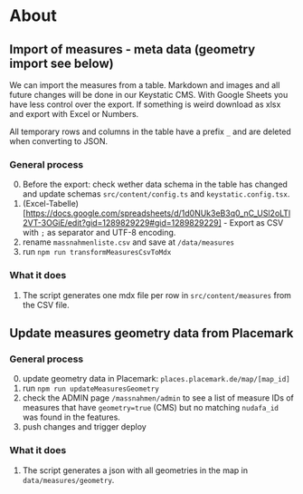 # About

## Import of measures - meta data (geometry import see below)

We can import the measures from a table. Markdown and images and all future changes will be done in our Keystatic CMS.
With Google Sheets you have less control over the export. If something is weird download as xlsx and export with Excel or Numbers.

All temporary rows and columns in the table have a prefix `_` and are deleted when converting to JSON.

### General process

0. Before the export: check wether data schema in the table has changed and update schemas `src/content/config.ts` and `keystatic.config.tsx`.
1. (Excel-Tabelle)[https://docs.google.com/spreadsheets/d/1d0NUk3eB3q0_nC_USl2oLTl2VT-3OGiE/edit?gid=1289829229#gid=1289829229] - Export as CSV with `;` as separator and UTF-8 encoding.
2. rename `massnahmenliste.csv` and save at `/data/measures`
3. run `npm run transformMeasuresCsvToMdx`

### What it does

1. The script generates one mdx file per row in `src/content/measures` from the CSV file.

## Update measures geometry data from Placemark

### General process

0. update geometry data in Placemark: `places.placemark.de/map/[map_id]`
1. run `npm run updateMeasuresGeometry`
2. check the ADMIN page `/massnahmen/admin` to see a list of measure IDs of measures that have `geometry=true` (CMS) but no matching `nudafa_id` was found in the features.
3. push changes and trigger deploy

### What it does

1. The script generates a json with all geometries in the map in `data/measures/geometry`.
